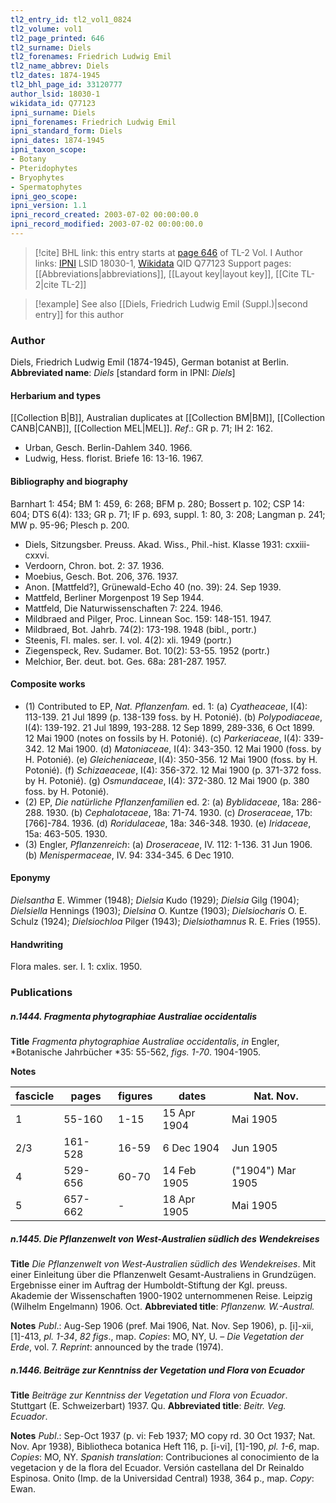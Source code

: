```yaml
---
tl2_entry_id: tl2_vol1_0824
tl2_volume: vol1
tl2_page_printed: 646
tl2_surname: Diels
tl2_forenames: Friedrich Ludwig Emil
tl2_name_abbrev: Diels
tl2_dates: 1874-1945
tl2_bhl_page_id: 33120777
author_lsid: 18030-1
wikidata_id: Q77123
ipni_surname: Diels
ipni_forenames: Friedrich Ludwig Emil
ipni_standard_form: Diels
ipni_dates: 1874-1945
ipni_taxon_scope: 
- Botany
- Pteridophytes
- Bryophytes
- Spermatophytes
ipni_geo_scope: 
ipni_version: 1.1
ipni_record_created: 2003-07-02 00:00:00.0
ipni_record_modified: 2003-07-02 00:00:00.0
---
```


> [!cite] BHL link: this entry starts at [page 646](https://www.biodiversitylibrary.org/page/33120777) of TL-2 Vol. I
> Author links: [IPNI](https://www.ipni.org/a/18030-1) LSID 18030-1, [Wikidata](https://www.wikidata.org/wiki/Q77123) QID Q77123
> Support pages: [[Abbreviations|abbreviations]], [[Layout key|layout key]], [[Cite TL-2|cite TL-2]]

> [!example] See also [[Diels, Friedrich Ludwig Emil (Suppl.)|second entry]] for this author

### Author

Diels, Friedrich Ludwig Emil (1874-1945), German botanist at Berlin. 
**Abbreviated name**: *Diels* \[standard form in IPNI: *Diels*\]

#### Herbarium and types

[[Collection B|B]], Australian duplicates at [[Collection BM|BM]], [[Collection CANB|CANB]], [[Collection MEL|MEL]].
*Ref*.: GR p. 71; IH 2: 162.
- Urban, Gesch. Berlin-Dahlem 340. 1966.
- Ludwig, Hess. florist. Briefe 16: 13-16. 1967.

#### Bibliography and biography

Barnhart 1: 454; BM 1: 459, 6: 268; BFM p. 280; Bossert p. 102; CSP 14: 604; DTS 6(4): 133; GR p. 71; IF p. 693, suppl. 1: 80, 3: 208; Langman p. 241; MW p. 95-96; Plesch p. 200.
- Diels, Sitzungsber. Preuss. Akad. Wiss., Phil.-hist. Klasse 1931: cxxiii-cxxvi.
- Verdoorn, Chron. bot. 2: 37. 1936.
- Moebius, Gesch. Bot. 206, 376. 1937.
- Anon. \[Mattfeld?\], Grünewald-Echo 40 (no. 39): 24. Sep 1939.
- Mattfeld, Berliner Morgenpost 19 Sep 1944.
- Mattfeld, Die Naturwissenschaften 7: 224. 1946.
- Mildbraed and Pilger, Proc. Linnean Soc. 159: 148-151. 1947.
- Mildbraed, Bot. Jahrb. 74(2): 173-198. 1948 (bibl., portr.)
- Steenis, Fl. males. ser. I. vol. 4(2): xli. 1949 (portr.)
- Ziegenspeck, Rev. Sudamer. Bot. 10(2): 53-55. 1952 (portr.)
- Melchior, Ber. deut. bot. Ges. 68a: 281-287. 1957.

#### Composite works

- (1) Contributed to EP, *Nat. Pflanzenfam.* ed. 1:
(a) *Cyatheaceae*, I(4): 113-139. 21 Jul 1899 (p. 138-139 foss. by H. Potonié).
(b) *Polypodiaceae*, I(4): 139-192. 21 Jul 1899, 193-288. 12 Sep 1899, 289-336, 6 Oct 1899. 12 Mai 1900 (notes on fossils by H. Potonié).
(c) *Parkeriaceae*, I(4): 339-342. 12 Mai 1900.
(d) *Matoniaceae*, I(4): 343-350. 12 Mai 1900 (foss. by H. Potonié).
(e) *Gleicheniaceae*, I(4): 350-356. 12 Mai 1900 (foss. by H. Potonié).
(f) *Schizaeaceae*, I(4): 356-372. 12 Mai 1900 (p. 371-372 foss. by H. Potonié).
(g) *Osmundaceae*, I(4): 372-380. 12 Mai 1900 (p. 380 foss. by H. Potonié).
- (2) EP, *Die natürliche Pflanzenfamilien* ed. 2:
(a) *Byblidaceae*, 18a: 286-288. 1930.
(b) *Cephalotaceae*, 18a: 71-74. 1930.
(c) *Droseraceae*, 17b: \[766\]-784. 1936.
(d) *Roridulaceae*, 18a: 346-348. 1930.
(e) *Iridaceae*, 15a: 463-505. 1930.
- (3) Engler, *Pflanzenreich*:
(a) *Droseraceae*, IV. 112: 1-136. 31 Jun 1906.
(b) *Menispermaceae*, IV. 94: 334-345. 6 Dec 1910.

#### Eponymy

*Dielsantha* E. Wimmer (1948); *Dielsia* Kudo (1929); *Dielsia* Gilg (1904); *Dielsiella* Hennings (1903); *Dielsina* O. Kuntze (1903); *Dielsiocharis* O. E. Schulz (1924); *Dielsiochloa* Pilger (1943); *Dielsiothamnus* R. E. Fries (1955).

#### Handwriting

Flora males. ser. I. 1: cxlix. 1950.

### Publications

##### n.1444. Fragmenta phytographiae Australiae occidentalis

**Title**
*Fragmenta phytographiae Australiae occidentalis*, *in* Engler, *Botanische Jahrbücher *35: 55-562, *figs. 1-70*. 1904-1905.

**Notes**

|fascicle	|pages	|figures	|dates	|Nat. Nov.|
|---	|---	|---	|---	|---	|
|1	|55-160	|1-15	|15 Apr 1904	|Mai 1905|
|2/3	|161-528	|16-59	|6 Dec 1904	|Jun 1905|
|4	|529-656	|60-70	|14 Feb 1905	|("1904") Mar 1905|
|5	|657-662	|-	|18 Apr 1905	|Mai 1905|

##### n.1445. Die Pflanzenwelt von West-Australien südlich des Wendekreises

**Title**
*Die Pflanzenwelt von West-Australien südlich des Wendekreises*. Mit einer Einleitung über die Pflanzenwelt Gesamt-Australiens in Grundzügen. Ergebnisse einer im Auftrag der Humboldt-Stiftung der Kgl. preuss. Akademie der Wissenschaften 1900-1902 unternommenen Reise. Leipzig (Wilhelm Engelmann) 1906. Oct.
**Abbreviated title**: *Pflanzenw. W.-Austral.*

**Notes**
*Publ*.: Aug-Sep 1906 (pref. Mai 1906, Nat. Nov. Sep 1906), p. \[i\]-xii, \[1\]-413, *pl. 1-34*, *82 figs*., map. *Copies*: MO, NY, U. – *Die Vegetation der Erde*, vol. 7.
*Reprint*: announced by the trade (1974).

##### n.1446. Beiträge zur Kenntniss der Vegetation und Flora von Ecuador

**Title**
*Beiträge zur Kenntniss der Vegetation und Flora von Ecuador*. Stuttgart (E. Schweizerbart) 1937. Qu.
**Abbreviated title**: *Beitr. Veg. Ecuador*.

**Notes**
*Publ*.: Sep-Oct 1937 (p. vi: Feb 1937; MO copy rd. 30 Oct 1937; Nat. Nov. Apr 1938), Bibliotheca botanica Heft 116, p. \[i-vi\], \[1\]-190, *pl. 1-6*, map. *Copies*: MO, NY.
*Spanish translation*: Contribuciones al conocimiento de la vegetacion y de la flora del Ecuador. Versión castellana del Dr Reinaldo Espinosa. Onito (Imp. de la Universidad Central) 1938, 364 p., map. *Copy*: Ewan.

